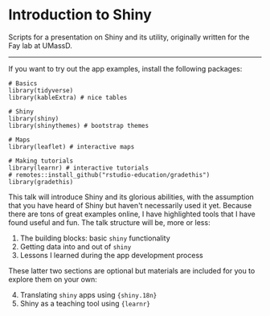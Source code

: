 # Introduction to Shiny

Scripts for a presentation on Shiny and its utility, originally written for the Fay lab at UMassD.

***

If you want to try out the app examples, install the following packages:

```{r}
# Basics
library(tidyverse)
library(kableExtra) # nice tables

# Shiny
library(shiny)
library(shinythemes) # bootstrap themes

# Maps
library(leaflet) # interactive maps

# Making tutorials
library(learnr) # interactive tutorials
# remotes::install_github("rstudio-education/gradethis")
library(gradethis)
```

This talk will introduce Shiny and its glorious abilities, with the assumption that you have heard of Shiny but haven't necessarily used it yet. Because there are tons of great examples online, I have highlighted tools that I have found useful and fun. The talk structure will be, more or less:

1. The building blocks: basic `shiny` functionality
2. Getting data into and out of `shiny`
3. Lessons I learned during the app development process

These latter two sections are optional but materials are included for you to explore them on your own:

4. Translating `shiny` apps using `{shiny.18n}`
5. Shiny as a teaching tool using `{learnr}` 
